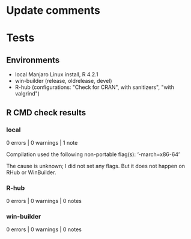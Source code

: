 # Update comments

# Tests

## Environments
* local Manjaro Linux install, R 4.2.1
* win-builder (release, oldrelease, devel)
* R-hub (configurations: "Check for CRAN", with sanitizers", "with valgrind")

## R CMD check results

### local
0 errors | 0 warnings | 1 note

Compilation used the following non-portable flag(s):
    ‘-march=x86-64’

The cause is unknown; I did not set any flags. But it does not happen on RHub
or WinBuilder.

### R-hub
0 errors | 0 warnings | 0 notes

### win-builder 
0 errors | 0 warnings | 0 notes